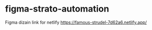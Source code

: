 # figma-strato-automation
Figma dizain 
link for netlify https://famous-strudel-7d62a6.netlify.app/
